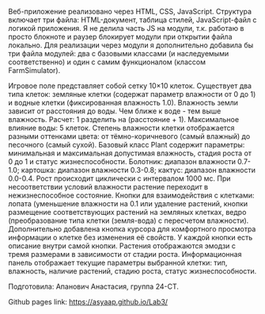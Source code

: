 Веб-приложение реализовано через HTML, CSS, JavaScript. Структура включает три файла: HTML-документ, таблица стилей, JavaScript-файл с логикой приложения. 
Я не делила часть JS на модули, т.к. работаю в просто блокноте и раузер блокирует модули при открытии файла локально.
Для реализации через модули я дополнительно добавила бы три файла модулей: два с базовыми классами (и наследуемыми соответственно) и один с самим функционалом (классом FarmSimulator).

Игровое поле представляет собой сетку 10×10 клеток. Существует два типа клеток: земляные клетки (содержат параметр влажности от 0 до 1) и водные клетки (фиксированная влажность 1.0). 
Влажность земли зависит от расстояния до воды. Чем ближе к воде - тем выше влажность. Расчет: 1 разделить на (расстояние + 1).
Максимальное влияние воды: 5 клеток.
Степень влажности клетки отображается разными оттенками цвета: от тёмно-коричневого (самый влажный) до песочного (самый сухой).
Базовый класс Plant содержит параметры: минимальная и максимальная допустимая влажность, стадия роста от 0 до 1 и статус жизнеспособности. 
Болотник: диапазон влажности 0.7-1.0; картошка: диапазон влажности 0.3-0.8; кактус: диапазон влажности 0.0-0.4. 
Рост происходит циклически с интервалом 1000 мс. При несоответствии условий влажности растение переходит в нежизнеспособное состояние.
Кнопки для взаимодействия с клетками: лопата (уменьшение влажности на 0.1 или удаление растений, кнопки размещение соответствующих растений на земляных клетках, ведро (преобразование типа клетки (земля-вода) с пересчетом влажности).
Дополнительно добавлена кнопка курсора для комфортного просмотра информации о клетке без изменения её свойств. 
У каждой кнопки есть описание внутри самой кнопки.
Растения отображаются эмодзи с тремя размерами в зависимости от стадии роста.
Информационная панель отображает текущие параметры выбранной клетки: тип, влажность, наличие растений, стадию роста, статус жизнеспособности.

Подготовила: Апанович Анастасия, группа 24-СТ.

Github pages link: https://asyaap.github.io/Lab3/
